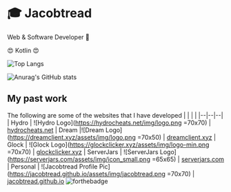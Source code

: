 # 🎓 Jacobtread
Web & Software Developer  🤖

😍 Kotlin 😍

![Top Langs](https://github-readme-stats.vercel.app/api/top-langs/?username=jacobtread&layout=compact)

![Anurag's GitHub stats](https://github-readme-stats.vercel.app/api?username=jacobtread&show_icons=true)
## My past work
The following are some of the websites that I have developed
| |  | |
|--|--|--|
| Hydro | ![Hydro Logo](https://hydrocheats.net/img/logo.png =70x70) | [hydrocheats.net](https://hydrocheats.net)
| Dream |![Dream Logo](https://dreamclient.xyz/assets/img/logo.png =70x50) | [dreamclient.xyz](https://dreamclient.xyz)
| Glock | ![Glock Logo](https://glockclicker.xyz/assets/img/logo-min.png =70x70) | [glockclicker.xyz](https://glockclicker.xyz/)
| ServerJars | ![ServerJars Logo](https://serverjars.com/assets/img/icon_small.png =65x65) | [serverjars.com](https://serverjars.com/)
| Personal | ![Jacobtread Profile Pic](https://jacobtread.github.io/assets/img/jacobtread.png =70x70) | [jacobtread.github.io](https://jacobtread.github.io)
![forthebadge](https://forthebadge.com/images/badges/built-with-swag.svg)


